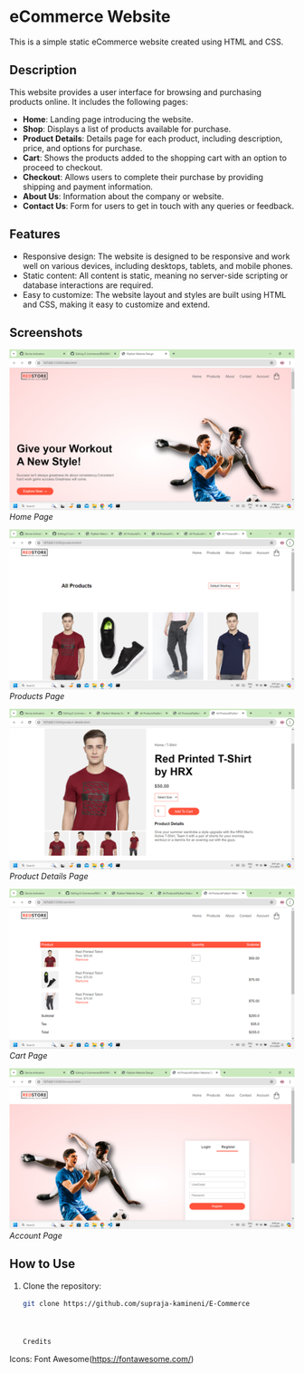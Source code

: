 # eCommerce Website

This is a simple static eCommerce website created using HTML and CSS.

## Description

This website provides a user interface for browsing and purchasing products online. It includes the following pages:

- **Home**: Landing page introducing the website.
- **Shop**: Displays a list of products available for purchase.
- **Product Details**: Details page for each product, including description, price, and options for purchase.
- **Cart**: Shows the products added to the shopping cart with an option to proceed to checkout.
- **Checkout**: Allows users to complete their purchase by providing shipping and payment information.
- **About Us**: Information about the company or website.
- **Contact Us**: Form for users to get in touch with any queries or feedback.

## Features

- Responsive design: The website is designed to be responsive and work well on various devices, including desktops, tablets, and mobile phones.
- Static content: All content is static, meaning no server-side scripting or database interactions are required.
- Easy to customize: The website layout and styles are built using HTML and CSS, making it easy to customize and extend.

## Screenshots
![Home Page](Screenshot%20(1).png)
*Home Page*

![Products Page](Screenshot%20(5).png)
*Products Page*

![Product Details Page](Screenshot%20(4).png)
*Product Details Page*

![Cart Page](Screenshot%20(3).png)
*Cart Page*

![Account Page](Screenshot%20(2).png)
*Account Page*

## How to Use

1. Clone the repository:

   ```bash
   git clone https://github.com/supraja-kamineni/E-Commerce



   Credits
Icons: Font Awesome(https://fontawesome.com/)
